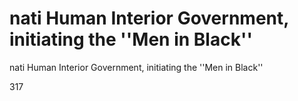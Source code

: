 # nati Human Interior Government, initiating the ''Men in Black''

nati Human Interior Government, initiating the ''Men in Black''


317